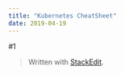 ```yaml
---
title: "Kubernetes CheatSheet"
date: 2019-04-19
---
```


#1
> Written with [StackEdit](https://stackedit.io/).
<!--stackedit_data:
eyJoaXN0b3J5IjpbLTE5NzU1ODk2NDYsODI3ODUzODU2XX0=
-->